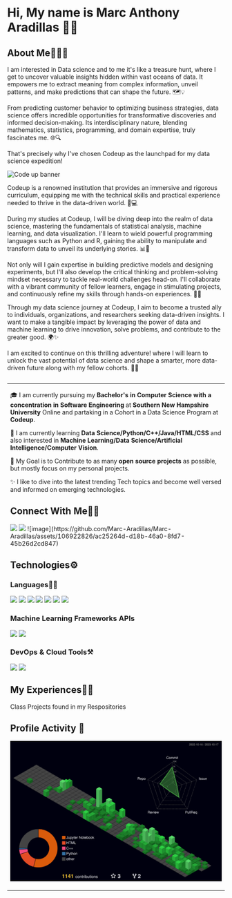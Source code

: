 <!--
**Marc-Aradillas/Marc-Aradillas** is a ✨ _special_ ✨ repository because its `README.md` (this file) appears on your GitHub profile.

Here are some ideas to get you started:

- 🔭 I’m currently working on ...
- 🌱 I’m currently learning ...
- 👯 I’m looking to collaborate on ...
- 🤔 I’m looking for help with ...
- 💬 Ask me about ...
- 📫 How to reach me: ...
- 😄 Pronouns: ...
- ⚡ Fun fact: ...
-->

# Hi, My name is Marc Anthony Aradillas 👋🏼     

## About Me🧑🏼‍💻

<table>

I am interested in Data science and to me it's like a treasure hunt, where I get to uncover valuable insights hidden within vast oceans of data. It empowers me to extract meaning from complex information, unveil patterns, and make predictions that can shape the future. 🗺️💡

From predicting customer behavior to optimizing business strategies, data science offers incredible opportunities for transformative discoveries and informed decision-making. Its interdisciplinary nature, blending mathematics, statistics, programming, and domain expertise, truly fascinates me. 🌐🔍

That's precisely why I've chosen Codeup as the launchpad for my data science expedition! 

<picture>
    <source media="(prefers-color-scheme: dark)" srcset="https://blog.codeup.com/hs-fs/hubfs/OfficialCodeupLogoSmall.png?width=250&name=OfficialCodeupLogoSmall.png">
     <source media="https://blog.codeup.com/hs-fs/hubfs/OfficialCodeupLogoSmall.png?width=250&name=OfficialCodeupLogoSmall.png">
     <img alt="Code up banner" src="https://blog.codeup.com/hs-fs/hubfs/OfficialCodeupLogoSmall.png?width=250&name=OfficialCodeupLogoSmall.png">
  </picture>

Codeup is a renowned institution that provides an immersive and rigorous curriculum, equipping me with the technical skills and practical experience needed to thrive in the data-driven world. 🚀💻

During my studies at Codeup, I will be diving deep into the realm of data science, mastering the fundamentals of statistical analysis, machine learning, and data visualization. I'll learn to wield powerful programming languages such as Python and R, gaining the ability to manipulate and transform data to unveil its underlying stories. 📊🔬

Not only will I gain expertise in building predictive models and designing experiments, but I'll also develop the critical thinking and problem-solving mindset necessary to tackle real-world challenges head-on. I'll collaborate with a vibrant community of fellow learners, engage in stimulating projects, and continuously refine my skills through hands-on experiences. 💪🌱

Through my data science journey at Codeup, I aim to become a trusted ally to individuals, organizations, and researchers seeking data-driven insights. I want to make a tangible impact by leveraging the power of data and machine learning to drive innovation, solve problems, and contribute to the greater good. 🌍✨

I am excited to continue on this thrilling adventure! where I will learn to unlock the vast potential of data science and shape a smarter, more data-driven future along with my fellow cohorts. 🎢🌌

  </table>

<table>
  <tr>
    <td valign="center">
      
🎓 I am currently pursuing my **Bachelor's in Computer Science with a concentration in Software Engineering** at **Southern New Hampshire University** Online and partaking in a Cohort in a Data Science Program at **Codeup**.

🌱 I am currently learning **Data Science/Python/C++/Java/HTML/CSS** and also interested in **Machine Learning/Data Science/Artificial Intelligence/Computer Vision**.

🎯 My Goal is to Contribute to as many **open source projects** as possible, but mostly focus on my personal projects.

✨ I like to dive into the latest trending Tech topics and become well versed and informed on emerging technologies.
 
## Connect With Me👋🏼

<p align="left">  
<a href="https://twitter.com/Wondergrooves2s" target="blank"><img src="https://img.icons8.com/color/35/000000/twitter--v2.png"/></a>
<a href="https://www.instagram.com/manthonytx/?hl=en" target="blank"><img src="https://img.icons8.com/fluency/35/000000/instagram-new.png"/></a>
![image](https://github.com/Marc-Aradillas/Marc-Aradillas/assets/106922826/ac25264d-d18b-46a0-8fd7-45b26d2cd847)

</p>
    
## Technologies⚙️

### Languages✍🏼

<img src="https://img.icons8.com/color/35/000000/html-5--v1.png"/> <img src="https://img.icons8.com/color/35/000000/css3.png"/> 
<img src="https://img.icons8.com/color/35/000000/javascript--v1.png"/> <img src="https://img.icons8.com/color/35/000000/c-plus-plus-logo.png"/>
<img src="https://img.icons8.com/color/35/000000/java-coffee-cup-logo--v2.png"/> <img src=![image](https://user-images.githubusercontent.com/106922826/226161049-e9b2c5e1-51f8-4919-b0cb-30d3376a27e2.png)/> <img src="https://img.icons8.com/clouds/35/null/python.png"/>

### Machine Learning Frameworks APIs

<img src="https://img.icons8.com/color/35/null/tensorflow.png"/> <img src="https://img.icons8.com/external-others-inmotus-design/35/000000/external-K-qwerty-keypad-others-inmotus-design-3.png"/>

### DevOps & Cloud Tools⚒️

<img src="https://cdn.icon-icons.com/icons2/2107/PNG/32/file_type_maven_icon_130397.png"/>
<img src="https://img.icons8.com/fluency/35/null/jupyter.png"/>

## My Experiences🙌🏼

Class Projects found in my Respositories



## Profile Activity 👾
      
![](profile-3d-contrib/profile-night-green.svg)
